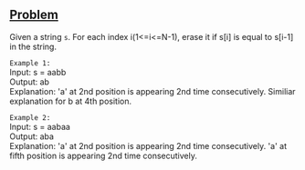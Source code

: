 ## [Problem](https://practice.geeksforgeeks.org/problems/consecutive-elements2306/1)

Given a string `s`. For each index i(1<=i<=N-1), erase it if s[i] is equal to s[i-1] in the string.

`Example 1:`  
Input: s = aabb  
Output: ab  
Explanation: 'a' at 2nd position is appearing 2nd time consecutively. Similiar explanation for b at 4th position.

`Example 2:`  
Input: s = aabaa  
Output: aba  
Explanation: 'a' at 2nd position is appearing 2nd time consecutively. 'a' at fifth position is appearing 2nd time consecutively.